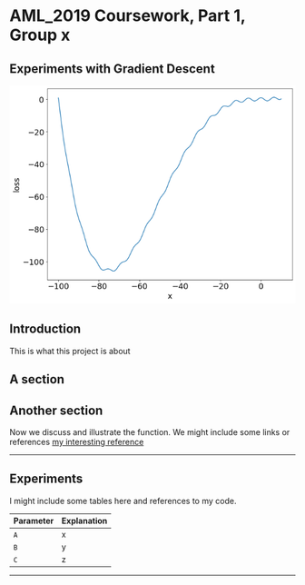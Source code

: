 # AML_2019 Coursework, Part 1, Group x
Experiments with Gradient Descent
---

![fn_loss](https://github.com/alanchalk/aml_2019_gd/blob/master/images/04a_loss_function.png)

## Introduction
This is what this project is about

## A section

## Another section
Now we discuss and illustrate the function.  We might include some links or references [my interesting reference](http://jupyter.org/)

---
## Experiments

I might include some tables here and references to my code.

| Parameter      | Explanation |
|----------------|-------------|
|`A`             | x           |
|`B`             | y           |
|`C`             | z           |

---

